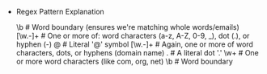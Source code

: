 - Regex Pattern Explanation

    \b           # Word boundary (ensures we're matching whole words/emails)
    [\w.-]+      # One or more of: word characters (a-z, A-Z, 0-9, _), dot (.), or hyphen (-)
    @            # Literal '@' symbol
    [\w.-]+      # Again, one or more of word characters, dots, or hyphens (domain name)
    \.           # A literal dot '.'
    \w+          # One or more word characters (like com, org, net)
    \b           # Word boundary
